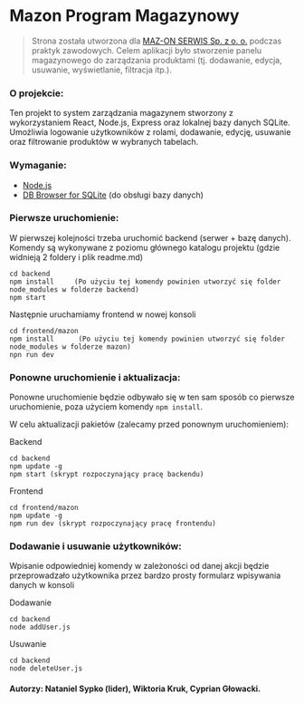 # Mazon Program Magazynowy

> Strona została utworzona dla [MAZ-ON SERWIS Sp. z o. o.](https://maz-on.pl) podczas praktyk zawodowych. Celem aplikacji było stworzenie panelu magazynowego do zarządzania produktami (tj. dodawanie, edycja, usuwanie, wyświetlanie, filtracja itp.). 

### O projekcie:
Ten projekt to system zarządzania magazynem stworzony z wykorzystaniem React, Node.js, Express oraz lokalnej bazy danych SQLite. Umożliwia logowanie użytkowników z rolami, dodawanie, edycję, usuwanie oraz filtrowanie produktów w wybranych tabelach.

### Wymaganie:
 - [Node.js](https://nodejs.org/en/download)
 - [DB Browser for SQLite](https://sqlitebrowser.org/) (do obsługi bazy danych)

### Pierwsze uruchomienie:
W pierwszej kolejności trzeba uruchomić backend (serwer + bazę danych). Komendy są wykonywane z poziomu głównego katalogu projektu (gdzie widnieją 2 foldery i plik readme.md)
```
cd backend
npm install     (Po użyciu tej komendy powinien utworzyć się folder node_modules w folderze backend)
npm start
```

Następnie uruchamiamy frontend w nowej konsoli
```
cd frontend/mazon
npm install      (Po użyciu tej komendy powinien utworzyć się folder node_modules w folderze mazon)
npn run dev
```

### Ponowne uruchomienie i aktualizacja:
Ponowne uruchomienie będzie odbywało się w ten sam sposób co pierwsze uruchomienie, poza użyciem komendy `npm install`.

W celu aktualizacji pakietów (zalecamy przed ponownym uruchomieniem):

Backend
```
cd backend
npm update -g
npm start (skrypt rozpoczynający pracę backendu)
```

Frontend
```
cd frontend/mazon
npm update -g
npm run dev (skrypt rozpoczynający pracę frontendu)
```

### Dodawanie i usuwanie użytkowników:
Wpisanie odpowiedniej komendy w zależoności od danej akcji będzie przeprowadzało użytkownika przez bardzo prosty formularz wpisywania danych w konsoli

Dodawanie 
```
cd backend
node addUser.js
```

Usuwanie
```
cd backend
node deleteUser.js
```

#### Autorzy: Nataniel Sypko (lider), Wiktoria Kruk, Cyprian Głowacki.
